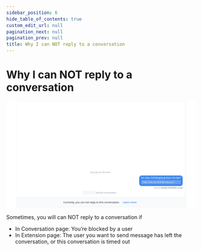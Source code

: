 ```yaml
---
sidebar_position: 6
hide_table_of_contents: true
custom_edit_url: null
pagination_next: null
pagination_prev: null
title: Why I can NOT reply to a conversation 
---
```

# Why I can NOT reply to a conversation

![ ](./img/why-i-can-not-reply-to-a-conversation.png)

Sometimes, you will can NOT reply to a conversation if
- In Conversation page: You’re blocked by a user
- In Extension page: The user you want to send message has left the conversation, or this conversation is timed out
